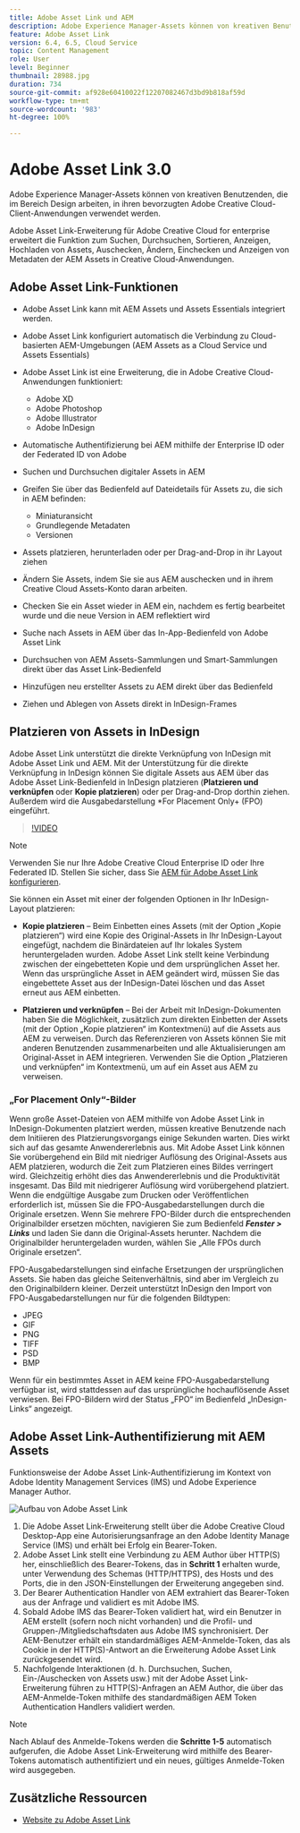 ```yaml
---
title: Adobe Asset Link und AEM
description: Adobe Experience Manager-Assets können von kreativen Benutzenden, die im Bereich Design arbeiten, in ihren bevorzugten Adobe Creative Cloud-Client-Anwendungen verwendet werden. Adobe Asset Link-Erweiterung für Adobe Creative Cloud for enterprise erweitert die Funktion zum Suchen, Durchsuchen, Sortieren, Anzeigen, Hochladen von Assets, Auschecken, Ändern, Einchecken und Anzeigen von Metadaten der AEM Assets in Creative Cloud-Tools wie Adobe XD, Photoshop, InDesign und Illustrator.
feature: Adobe Asset Link
version: 6.4, 6.5, Cloud Service
topic: Content Management
role: User
level: Beginner
thumbnail: 28988.jpg
duration: 734
source-git-commit: af928e60410022f12207082467d3bd9b818af59d
workflow-type: tm+mt
source-wordcount: '983'
ht-degree: 100%

---
```



# Adobe Asset Link 3.0

Adobe Experience Manager-Assets können von kreativen Benutzenden, die im Bereich Design arbeiten, in ihren bevorzugten Adobe Creative Cloud-Client-Anwendungen verwendet werden.

Adobe Asset Link-Erweiterung für Adobe Creative Cloud for enterprise erweitert die Funktion zum Suchen, Durchsuchen, Sortieren, Anzeigen, Hochladen von Assets, Auschecken, Ändern, Einchecken und Anzeigen von Metadaten der AEM Assets in Creative Cloud-Anwendungen.

## Adobe Asset Link-Funktionen

+ Adobe Asset Link kann mit AEM Assets und Assets Essentials integriert werden.
+ Adobe Asset Link konfiguriert automatisch die Verbindung zu Cloud-basierten AEM-Umgebungen (AEM Assets as a Cloud Service und Assets Essentials)
+ Adobe Asset Link ist eine Erweiterung, die in Adobe Creative Cloud-Anwendungen funktioniert:

   + Adobe XD
   + Adobe Photoshop
   + Adobe Illustrator
   + Adobe InDesign

+ Automatische Authentifizierung bei AEM mithilfe der Enterprise ID oder der Federated ID von Adobe
+ Suchen und Durchsuchen digitaler Assets in AEM
+ Greifen Sie über das Bedienfeld auf Dateidetails für Assets zu, die sich in AEM befinden:
   + Miniaturansicht
   + Grundlegende Metadaten
   + Versionen
+ Assets platzieren, herunterladen oder per Drag-and-Drop in ihr Layout ziehen
+ Ändern Sie Assets, indem Sie sie aus AEM auschecken und in ihrem Creative Cloud Assets-Konto daran arbeiten.
+ Checken Sie ein Asset wieder in AEM ein, nachdem es fertig bearbeitet wurde und die neue Version in AEM reflektiert wird
+ Suche nach Assets in AEM über das In-App-Bedienfeld von Adobe Asset Link
+ Durchsuchen von AEM Assets-Sammlungen und Smart-Sammlungen direkt über das Asset Link-Bedienfeld
+ Hinzufügen neu erstellter Assets zu AEM direkt über das Bedienfeld
+ Ziehen und Ablegen von Assets direkt in InDesign-Frames

## Platzieren von Assets in InDesign

Adobe Asset Link unterstützt die direkte Verknüpfung von InDesign mit Adobe Asset Link und AEM. Mit der Unterstützung für die direkte Verknüpfung in InDesign können Sie digitale Assets aus AEM über das Adobe Asset Link-Bedienfeld in InDesign platzieren (__Platzieren und verknüpfen__ oder __Kopie platzieren__) oder per Drag-and-Drop dorthin ziehen. Außerdem wird die Ausgabedarstellung *For Placement Only+ (FPO) eingeführt.

>[!VIDEO](https://video.tv.adobe.com/v/28988?quality=12&learn=on)

>[!NOTE]
>
>Verwenden Sie nur Ihre Adobe Creative Cloud Enterprise ID oder Ihre Federated ID. Stellen Sie sicher, dass Sie [AEM für Adobe Asset Link konfigurieren](https://helpx.adobe.com/de/enterprise/admin-guide.html/enterprise/using/adobe-asset-link.ug.html).

Sie können ein Asset mit einer der folgenden Optionen in Ihr InDesign-Layout platzieren:

+ **Kopie platzieren** – Beim Einbetten eines Assets (mit der Option „Kopie platzieren“) wird eine Kopie des Original-Assets in Ihr InDesign-Layout eingefügt, nachdem die Binärdateien auf Ihr lokales System heruntergeladen wurden. Adobe Asset Link stellt keine Verbindung zwischen der eingebetteten Kopie und dem ursprünglichen Asset her. Wenn das ursprüngliche Asset in AEM geändert wird, müssen Sie das eingebettete Asset aus der InDesign-Datei löschen und das Asset erneut aus AEM einbetten.

+ **Platzieren und verknüpfen** – Bei der Arbeit mit InDesign-Dokumenten haben Sie die Möglichkeit, zusätzlich zum direkten Einbetten der Assets (mit der Option „Kopie platzieren“ im Kontextmenü) auf die Assets aus AEM zu verweisen. Durch das Referenzieren von Assets können Sie mit anderen Benutzenden zusammenarbeiten und alle Aktualisierungen am Original-Asset in AEM integrieren. Verwenden Sie die Option „Platzieren und verknüpfen“ im Kontextmenü, um auf ein Asset aus AEM zu verweisen.

### „For Placement Only“-Bilder

Wenn große Asset-Dateien von AEM mithilfe von Adobe Asset Link in InDesign-Dokumenten platziert werden, müssen kreative Benutzende nach dem Initiieren des Platzierungsvorgangs einige Sekunden warten. Dies wirkt sich auf das gesamte Anwendererlebnis aus. Mit Adobe Asset Link können Sie vorübergehend ein Bild mit niedriger Auflösung des Original-Assets aus AEM platzieren, wodurch die Zeit zum Platzieren eines Bildes verringert wird. Gleichzeitig erhöht dies das Anwendererlebnis und die Produktivität insgesamt. Das Bild mit niedrigerer Auflösung wird vorübergehend platziert. Wenn die endgültige Ausgabe zum Drucken oder Veröffentlichen erforderlich ist, müssen Sie die FPO-Ausgabedarstellungen durch die Originale ersetzen. Wenn Sie mehrere FPO-Bilder durch die entsprechenden Originalbilder ersetzen möchten, navigieren Sie zum Bedienfeld **_Fenster > Links_** und laden Sie dann die Original-Assets herunter. Nachdem die Originalbilder heruntergeladen wurden, wählen Sie „Alle FPOs durch Originale ersetzen“.

FPO-Ausgabedarstellungen sind einfache Ersetzungen der ursprünglichen Assets. Sie haben das gleiche Seitenverhältnis, sind aber im Vergleich zu den Originalbildern kleiner. Derzeit unterstützt InDesign den Import von FPO-Ausgabedarstellungen nur für die folgenden Bildtypen:

+ JPEG
+ GIF
+ PNG
+ TIFF
+ PSD
+ BMP

Wenn für ein bestimmtes Asset in AEM keine FPO-Ausgabedarstellung verfügbar ist, wird stattdessen auf das ursprüngliche hochauflösende Asset verwiesen. Bei FPO-Bildern wird der Status „FPO“ im Bedienfeld „InDesign-Links“ angezeigt.

## Adobe Asset Link-Authentifizierung mit AEM Assets

Funktionsweise der Adobe Asset Link-Authentifizierung im Kontext von Adobe Identity Management Services (IMS) und Adobe Experience Manager Author.

![Aufbau von Adobe Asset Link](assets/adobe-asset-link-article-understand.png)

1. Die Adobe Asset Link-Erweiterung stellt über die Adobe Creative Cloud Desktop-App eine Autorisierungsanfrage an den Adobe Identity Manage Service (IMS) und erhält bei Erfolg ein Bearer-Token.
1. Adobe Asset Link stellt eine Verbindung zu AEM Author über HTTP(S) her, einschließlich des Bearer-Tokens, das in **Schritt 1** erhalten wurde, unter Verwendung des Schemas (HTTP/HTTPS), des Hosts und des Ports, die in den JSON-Einstellungen der Erweiterung angegeben sind.
1. Der Bearer Authentication Handler von AEM extrahiert das Bearer-Token aus der Anfrage und validiert es mit Adobe IMS.
1. Sobald Adobe IMS das Bearer-Token validiert hat, wird ein Benutzer in AEM erstellt (sofern noch nicht vorhanden) und die Profil- und Gruppen-/Mitgliedschaftsdaten aus Adobe IMS synchronisiert. Der AEM-Benutzer erhält ein standardmäßiges AEM-Anmelde-Token, das als Cookie in der HTTP(S)-Antwort an die Erweiterung Adobe Asset Link zurückgesendet wird.
1. Nachfolgende Interaktionen (d. h. Durchsuchen, Suchen, Ein-/Auschecken von Assets usw.) mit der Adobe Asset Link-Erweiterung führen zu HTTP(S)-Anfragen an AEM Author, die über das AEM-Anmelde-Token mithilfe des standardmäßigen AEM Token Authentication Handlers validiert werden.

>[!NOTE]
>
>Nach Ablauf des Anmelde-Tokens werden die **Schritte 1-5** automatisch aufgerufen, die Adobe Asset Link-Erweiterung wird mithilfe des Bearer-Tokens automatisch authentifiziert und ein neues, gültiges Anmelde-Token wird ausgegeben.

## Zusätzliche Ressourcen

+ [Website zu Adobe Asset Link](https://www.adobe.com/de/creativecloud/business/enterprise/adobe-asset-link.html)
